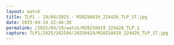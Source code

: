 ```yaml
---
layout: watch
title: TLP1 - 19/04/2025 - M20250419_224426_TLP_1T.jpg
date: 2025-04-19 22:44:26
permalink: /2025/04/19/watch/M20250419_224426_TLP_1
capture: TLP1/2025/202504/20250419/M20250419_224426_TLP_1T.jpg
---
```

